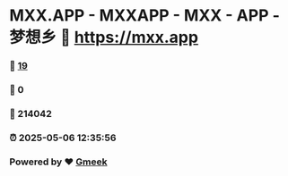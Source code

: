 # MXX.APP - MXXAPP - MXX - APP -  梦想乡 :link: https://mxx.app 
### :page_facing_up: [19](https://mxx.app/tag.html) 
### :speech_balloon: 0 
### :hibiscus: 214042 
### :alarm_clock: 2025-05-06 12:35:56 
### Powered by :heart: [Gmeek](https://github.com/Meekdai/Gmeek)
